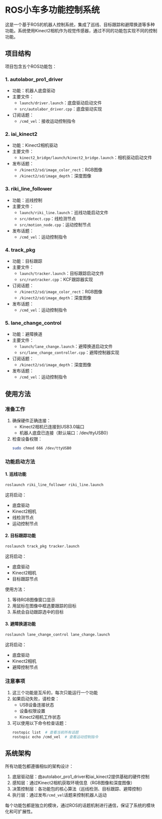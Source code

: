 # ROS小车多功能控制系统

这是一个基于ROS的机器人控制系统，集成了巡线、目标跟踪和避障换道等多种功能。系统使用Kinect2相机作为视觉传感器，通过不同的功能包实现不同的控制功能。

## 项目结构

项目包含五个ROS功能包：

### 1. autolabor_pro1_driver
- 功能：机器人底盘驱动
- 主要文件：
  - `launch/driver.launch`：底盘驱动启动文件
  - `src/autolabor_driver.cpp`：底盘驱动实现
- 订阅话题：
  - `/cmd_vel`：接收运动控制指令

### 2. iai_kinect2
- 功能：Kinect2相机驱动
- 主要文件：
  - `kinect2_bridge/launch/kinect2_bridge.launch`：相机驱动启动文件
- 发布话题：
  - `/kinect2/sd/image_color_rect`：RGB图像
  - `/kinect2/sd/image_depth`：深度图像

### 3. riki_line_follower
- 功能：巡线控制
- 主要文件：
  - `launch/riki_line.launch`：巡线功能启动文件
  - `src/detect.cpp`：线检测节点
  - `src/motion_node.cpp`：运动控制节点
- 发布话题：
  - `/cmd_vel`：运动控制指令

### 4. track_pkg
- 功能：目标跟踪
- 主要文件：
  - `launch/tracker.launch`：目标跟踪启动文件
  - `src/runtracker.cpp`：KCF跟踪器实现
- 订阅话题：
  - `/kinect2/sd/image_color_rect`：RGB图像
  - `/kinect2/sd/image_depth`：深度图像
- 发布话题：
  - `/cmd_vel`：运动控制指令

### 5. lane_change_control
- 功能：避障换道
- 主要文件：
  - `launch/lane_change.launch`：避障换道启动文件
  - `src/lane_change_controller.cpp`：避障控制器实现
- 订阅话题：
  - `/kinect2/sd/image_depth`：深度图像
- 发布话题：
  - `/cmd_vel`：运动控制指令

## 使用方法

### 准备工作
1. 确保硬件正确连接：
   - Kinect2相机已连接到USB3.0端口
   - 机器人底盘已连接（默认端口：/dev/ttyUSB0）
2. 检查设备权限：
   ```bash
   sudo chmod 666 /dev/ttyUSB0
   ```

### 功能启动方法

#### 1. 巡线功能
```bash
roslaunch riki_line_follower riki_line.launch
```
这将启动：
- 底盘驱动
- Kinect2相机
- 线检测节点
- 运动控制节点

#### 2. 目标跟踪功能
```bash
roslaunch track_pkg tracker.launch
```
这将启动：
- 底盘驱动
- Kinect2相机
- 目标跟踪节点

使用方法：
1. 等待RGB图像窗口显示
2. 用鼠标在图像中框选要跟踪的目标
3. 系统会自动跟踪选中的目标

#### 3. 避障换道功能
```bash
roslaunch lane_change_control lane_change.launch
```
这将启动：
- 底盘驱动
- Kinect2相机
- 避障控制节点

### 注意事项
1. 这三个功能是互斥的，每次只能运行一个功能
2. 如果启动失败，请检查：
   - USB设备连接状态
   - 设备权限设置
   - Kinect2相机工作状态
3. 可以使用以下命令检查话题：
   ```bash
   rostopic list  # 查看当前所有话题
   rostopic echo /cmd_vel  # 查看运动控制指令
   ```

## 系统架构
所有功能包都遵循相似的架构设计：
1. 底层驱动层：由autolabor_pro1_driver和iai_kinect2提供基础的硬件控制
2. 感知层：通过Kinect2相机获取环境信息（RGB图像和深度图像）
3. 决策控制层：各功能包的核心算法（巡线检测、目标跟踪、避障控制）
4. 执行层：通过发布`/cmd_vel`话题来控制机器人运动

每个功能包都是独立的模块，通过ROS的话题机制进行通信，保证了系统的模块化和可扩展性。
